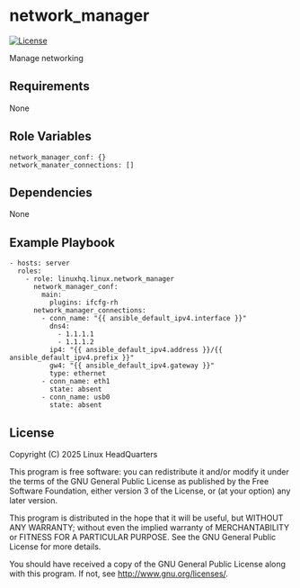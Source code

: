 # network\_manager

[![License](https://img.shields.io/badge/license-GPLv3-lightgreen)](https://www.gnu.org/licenses/gpl-3.0.en.html#license-text)

Manage networking

## Requirements

None

## Role Variables

    network_manager_conf: {}
    network_manater_connections: []

## Dependencies

None

## Example Playbook

    - hosts: server
      roles:
        - role: linuxhq.linux.network_manager
          network_manager_conf:
            main:
              plugins: ifcfg-rh
          network_manager_connections:
            - conn_name: "{{ ansible_default_ipv4.interface }}"
              dns4:
                - 1.1.1.1
                - 1.1.1.2
              ip4: "{{ ansible_default_ipv4.address }}/{{ ansible_default_ipv4.prefix }}"
              gw4: "{{ ansible_default_ipv4.gateway }}"
              type: ethernet
            - conn_name: eth1
              state: absent
            - conn_name: usb0
              state: absent

## License

Copyright (C) 2025 Linux HeadQuarters

This program is free software: you can redistribute it and/or modify
it under the terms of the GNU General Public License as published by
the Free Software Foundation, either version 3 of the License, or
(at your option) any later version.

This program is distributed in the hope that it will be useful,
but WITHOUT ANY WARRANTY; without even the implied warranty of
MERCHANTABILITY or FITNESS FOR A PARTICULAR PURPOSE. See the
GNU General Public License for more details.

You should have received a copy of the GNU General Public License
along with this program. If not, see <http://www.gnu.org/licenses/>.
